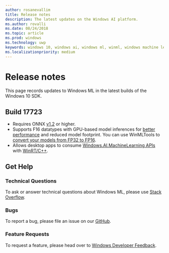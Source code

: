 ```yaml
---
author: rosanevallim
title: Release notes
description: The latest updates on the Windows AI platform.
ms.author: rovalli
ms.date: 08/24/2018
ms.topic: article
ms.prod: windows
ms.technology: uwp
keywords: windows 10, windows ai, windows ml, winml, windows machine learning
ms.localizationpriority: medium
---
```


# Release notes

This page records updates to Windows ML in the latest builds of the Windows 10 SDK.

## Build 17723

- Requires ONNX [v1.2](https://github.com/onnx/onnx/tree/rel-1.2.2) or higher.
- Supports F16 datatypes with GPU-based model inferences for [better performance](performance-memory.md) and reduced model footprint. You can use WinMLTools to [convert your models from FP32 to FP16](convert-model-winmltools.md#convert-to-floating-point-16).
- Allows desktop apps to consume [Windows.AI.MachineLearning APIs](https://docs.microsoft.com/uwp/api/windows.ai.machinelearning) with [WinRT/C++](https://docs.microsoft.com/windows/uwp/cpp-and-winrt-apis/).

## Get Help

### Technical Questions

To ask or answer technical questions about Windows ML, please use [Stack Overflow](https://stackoverflow.com/questions/tagged/windows-machine-learning).

### Bugs

To report a bug, please file an issue on our [GitHub](https://github.com/Microsoft/Windows-Machine-Learning/issues).

### Feature Requests

To request a feature, please head over to [Windows Developer Feedback](https://wpdev.uservoice.com/).
